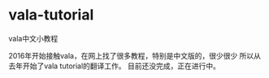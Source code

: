 # vala-tutorial
vala中文小教程

2016年开始接触vala，在网上找了很多教程，特别是中文版的，很少很少
所以从去年开始了vala tutorial的翻译工作。
目前还没完成，正在进行中。

